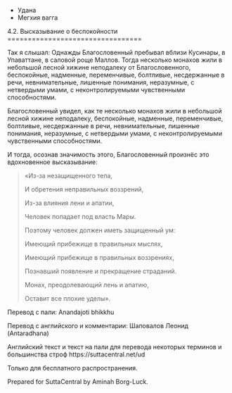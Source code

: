 









* Удана
* Мегхия вагга


4\.2\. Высказывание о беспокойности
\=\=\=\=\=\=\=\=\=\=\=\=\=\=\=\=\=\=\=\=\=\=\=\=\=\=\=\=\=\=\=\=\=



Так я слышал: Однажды Благословенный пребывал вблизи Кусинары, в Упаваттане, в саловой роще Маллов\. Тогда несколько монахов жили в небольшой лесной хижине неподалеку от Благословенного, беспокойные, надменные, переменчивые, болтливые, несдержанные в речи, невнимательные, лишенные понимания, неразумные, с нетвердыми умами, с неконтролируемыми чувственными способностями\.


Благословенный увидел, как те несколько монахов жили в небольшой лесной хижине неподалеку, беспокойные, надменные, переменчивые, болтливые, несдержанные в речи, невнимательные, лишенные понимания, неразумные, с нетвердыми умами, с неконтролируемыми чувственными способностями\.


И тогда, осознав значимость этого, Благословенный произнёс это вдохновенное высказывание:



> «Из\-за незащищенного тела,  
> 
> И обретения неправильных воззрений,  
> 
> Из\-за влияния лени и апатии,  
> 
> Человек попадает под власть Мары\.
> 
> 
> Поэтому человек должен иметь защищенный ум:  
> 
> Имеющий прибежище в правильных мыслях,  
> 
> Имеющий прибежище в правильных воззрениях,  
> 
> Познавший появление и прекращение страданий\.  
> 
> Монах, преодолевающий лень и апатию,  
> 
> Оставит все плохие уделы»\.



Перевод с пали: Anandajoti bhikkhu


Перевод с английского и комментарии: Шаповалов Леонид \(Antaradhana\)


Английский текст и текст на пали для перевода некоторых терминов и большинства строф https://suttacentral\.net/ud


  

Только для бесплатного распространения\.


  

Prepared for SuttaCentral by Aminah Borg\-Luck\.







